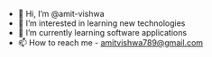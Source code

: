 - 👋 Hi, I’m @amit-vishwa
- 👀 I’m interested in learning new technologies
- 🌱 I’m currently learning software applications
- 📫 How to reach me - amitvishwa789@gmail.com

<!---
amit-vishwa/amit-vishwa is a ✨ special ✨ repository because its `README.md` (this file) appears on your GitHub profile.
You can click the Preview link to take a look at your changes.
--->
